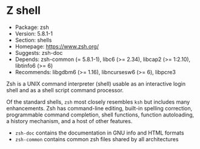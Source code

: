 # Z shell

- Package: zsh
- Version: 5.8.1-1
- Section: shells
- Homepage: https://www.zsh.org/
- Suggests: zsh-doc
- Depends: zsh-common (= 5.8.1-1), libc6 (>= 2.34), libcap2 (>= 1:2.10), libtinfo6 (>= 6)
- Recommends: libgdbm6 (>= 1.16), libncursesw6 (>= 6), libpcre3


Zsh is a UNIX command interpreter (shell) usable as an interactive login shell and as a shell script command processor.

Of the standard shells, `zsh` most closely resembles `ksh` but includes many enhancements. Zsh has command-line editing, built-in spelling correction, programmable command completion, shell functions, function autoloading, a history mechanism, and a host of other features.

- `zsh-doc` contains the documentation in GNU info and HTML formats
- `zsh-common` contains common zsh files shared by all architectures
